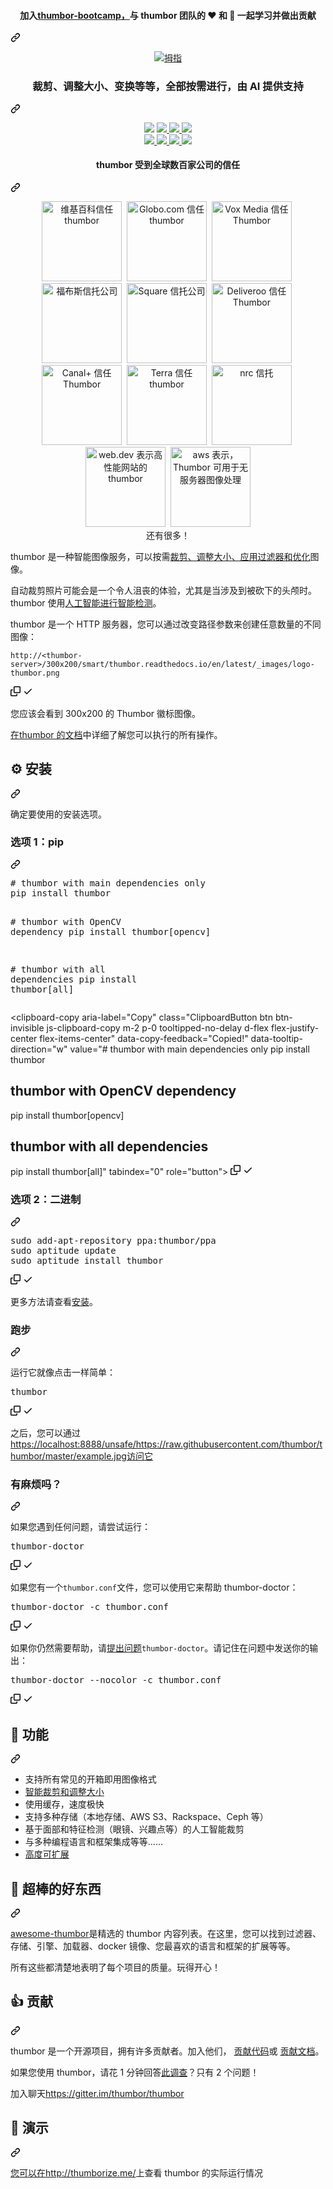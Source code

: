 <div class="Box-sc-g0xbh4-0 bJMeLZ js-snippet-clipboard-copy-unpositioned" data-hpc="true"><article class="markdown-body entry-content container-lg" itemprop="text"><div class="markdown-heading" dir="auto"><h4 align="center" tabindex="-1" class="heading-element" dir="auto"><font style="vertical-align: inherit;"><font style="vertical-align: inherit;">加入</font></font><a href="https://github.com/thumbor/thumbor-bootcamp"><font style="vertical-align: inherit;"><font style="vertical-align: inherit;">thumbor-bootcamp，</font></font></a><font style="vertical-align: inherit;"><font style="vertical-align: inherit;">与 thumbor 团队的 ❤️ 和 🤗 一起学习并做出贡献</font></font></h4><a id="user-content-join-thumbor-bootcamp-for-a-learning-and-contribution-experience-with-️-and--from-the-thumbor-team" class="anchor" aria-label="永久链接：加入 thumbor-bootcamp，与 thumbor 团队一起享受 ❤️ 和 🤗 的学习和贡献体验" href="#join-thumbor-bootcamp-for-a-learning-and-contribution-experience-with-️-and--from-the-thumbor-team"><svg class="octicon octicon-link" viewBox="0 0 16 16" version="1.1" width="16" height="16" aria-hidden="true"><path d="m7.775 3.275 1.25-1.25a3.5 3.5 0 1 1 4.95 4.95l-2.5 2.5a3.5 3.5 0 0 1-4.95 0 .751.751 0 0 1 .018-1.042.751.751 0 0 1 1.042-.018 1.998 1.998 0 0 0 2.83 0l2.5-2.5a2.002 2.002 0 0 0-2.83-2.83l-1.25 1.25a.751.751 0 0 1-1.042-.018.751.751 0 0 1-.018-1.042Zm-4.69 9.64a1.998 1.998 0 0 0 2.83 0l1.25-1.25a.751.751 0 0 1 1.042.018.751.751 0 0 1 .018 1.042l-1.25 1.25a3.5 3.5 0 1 1-4.95-4.95l2.5-2.5a3.5 3.5 0 0 1 4.95 0 .751.751 0 0 1-.018 1.042.751.751 0 0 1-1.042.018 1.998 1.998 0 0 0-2.83 0l-2.5 2.5a1.998 1.998 0 0 0 0 2.83Z"></path></svg></a></div>
<p align="center" dir="auto">
  <a href="http://www.thumbor.org" rel="nofollow">
    <img title="拇指" alt="拇指" src="https://github.com/thumbor/thumbor/raw/readme/docs/thumbor-logo.png?raw=true" style="max-width: 100%;">
  </a>
</p>
<div class="markdown-heading" dir="auto"><h3 align="center" tabindex="-1" class="heading-element" dir="auto"><font style="vertical-align: inherit;"><font style="vertical-align: inherit;">
裁剪、调整大小、变换等等，全部按需进行，由 AI 提供支持
</font></font></h3><a id="user-content-crop-resize-transform-and-much-more-all-on-demand-and-ai-powered" class="anchor" aria-label="永久链接：裁剪、调整大小、变换等等，全部按需进行，由人工智能驱动
" href="#crop-resize-transform-and-much-more-all-on-demand-and-ai-powered"><svg class="octicon octicon-link" viewBox="0 0 16 16" version="1.1" width="16" height="16" aria-hidden="true"><path d="m7.775 3.275 1.25-1.25a3.5 3.5 0 1 1 4.95 4.95l-2.5 2.5a3.5 3.5 0 0 1-4.95 0 .751.751 0 0 1 .018-1.042.751.751 0 0 1 1.042-.018 1.998 1.998 0 0 0 2.83 0l2.5-2.5a2.002 2.002 0 0 0-2.83-2.83l-1.25 1.25a.751.751 0 0 1-1.042-.018.751.751 0 0 1-.018-1.042Zm-4.69 9.64a1.998 1.998 0 0 0 2.83 0l1.25-1.25a.751.751 0 0 1 1.042.018.751.751 0 0 1 .018 1.042l-1.25 1.25a3.5 3.5 0 1 1-4.95-4.95l2.5-2.5a3.5 3.5 0 0 1 4.95 0 .751.751 0 0 1-.018 1.042.751.751 0 0 1-1.042.018 1.998 1.998 0 0 0-2.83 0l-2.5 2.5a1.998 1.998 0 0 0 0 2.83Z"></path></svg></a></div>
<p align="center" dir="auto">
  <a target="_blank" rel="noopener noreferrer" href="https://github.com/thumbor/thumbor/workflows/build/badge.svg"><img src="https://github.com/thumbor/thumbor/workflows/build/badge.svg" style="max-width: 100%;"></a>
  <a href="https://coveralls.io/github/thumbor/thumbor?branch=master" rel="nofollow">
    <img src="https://camo.githubusercontent.com/90c1a10d31f892ca7f5d42791212f5c425711551c25e2b3fdac768100746e2c6/68747470733a2f2f636f766572616c6c732e696f2f7265706f732f7468756d626f722f7468756d626f722f62616467652e7376673f6272616e63683d6d617374657226736572766963653d676974687562" data-canonical-src="https://coveralls.io/repos/thumbor/thumbor/badge.svg?branch=master&amp;service=github" style="max-width: 100%;">
  </a>
  <a href="https://codeclimate.com/github/thumbor/thumbor" rel="nofollow">
    <img src="https://camo.githubusercontent.com/9bb776f47dd7ec22cd45df9a1aa17bd381232019e824b99b15858c5ae03f0f69/68747470733a2f2f636f6465636c696d6174652e636f6d2f6769746875622f7468756d626f722f7468756d626f722f6261646765732f6770612e737667" data-canonical-src="https://codeclimate.com/github/thumbor/thumbor/badges/gpa.svg" style="max-width: 100%;">
  </a>
  <a href="https://pypi.python.org/pypi/thumbor" rel="nofollow">
    <img src="https://camo.githubusercontent.com/dd49350c7c43273182299e30a28a93bee876d24943e8dff172a84e295b07d126/68747470733a2f2f696d672e736869656c64732e696f2f707970692f762f7468756d626f722e737667" data-canonical-src="https://img.shields.io/pypi/v/thumbor.svg" style="max-width: 100%;">
  </a>
  <br>
  <a href="https://github.com/thumbor/thumbor/pulls">
    <img src="https://camo.githubusercontent.com/3611a609418f13561d1141b1f99edce23bf9f0094c2e024cee479b32a44bfdeb/68747470733a2f2f696d672e736869656c64732e696f2f6769746875622f6973737565732d70722d7261772f7468756d626f722f7468756d626f722e737667" data-canonical-src="https://img.shields.io/github/issues-pr-raw/thumbor/thumbor.svg" style="max-width: 100%;">
  </a>
  <a href="https://github.com/thumbor/thumbor/issues">
    <img src="https://camo.githubusercontent.com/5ecaacc05a531d30e71f078dbb67cd31e2096bf36548ce35732298a266f5cc3a/68747470733a2f2f696d672e736869656c64732e696f2f6769746875622f6973737565732d7261772f7468756d626f722f7468756d626f722e737667" data-canonical-src="https://img.shields.io/github/issues-raw/thumbor/thumbor.svg" style="max-width: 100%;">
  </a>
  <a href="https://pypi.python.org/pypi/thumbor" rel="nofollow">
    <img src="https://camo.githubusercontent.com/3841f515fdc1aaf1fb87ca366446c9656cbb8a55b282167feecb2cad9554d10f/68747470733a2f2f696d672e736869656c64732e696f2f707970692f646d2f7468756d626f722e737667" data-canonical-src="https://img.shields.io/pypi/dm/thumbor.svg" style="max-width: 100%;">
  </a>
  <a href="https://www.bountysource.com/trackers/257692-globocom-thumbor?utm_source=257692&amp;utm_medium=shield&amp;utm_campaign=TRACKER_BADGE" rel="nofollow">
    <img src="https://camo.githubusercontent.com/345138d4d8d487e5af4422dc58ea09e330bd8b0d4182e4c76f15859f0c743a32/68747470733a2f2f7777772e626f756e7479736f757263652e636f6d2f62616467652f747261636b65723f747261636b65725f69643d323537363932" data-canonical-src="https://www.bountysource.com/badge/tracker?tracker_id=257692" style="max-width: 100%;">
  </a>
</p>
<div class="markdown-heading" dir="auto"><h4 align="center" tabindex="-1" class="heading-element" dir="auto"><font style="vertical-align: inherit;"><font style="vertical-align: inherit;">thumbor 受到全球数百家公司的信任</font></font></h4><a id="user-content-thumbor-is-trusted-by-hundreds-of-companies-worldwide" class="anchor" aria-label="永久链接：thumbor 受到全球数百家公司的信任" href="#thumbor-is-trusted-by-hundreds-of-companies-worldwide"><svg class="octicon octicon-link" viewBox="0 0 16 16" version="1.1" width="16" height="16" aria-hidden="true"><path d="m7.775 3.275 1.25-1.25a3.5 3.5 0 1 1 4.95 4.95l-2.5 2.5a3.5 3.5 0 0 1-4.95 0 .751.751 0 0 1 .018-1.042.751.751 0 0 1 1.042-.018 1.998 1.998 0 0 0 2.83 0l2.5-2.5a2.002 2.002 0 0 0-2.83-2.83l-1.25 1.25a.751.751 0 0 1-1.042-.018.751.751 0 0 1-.018-1.042Zm-4.69 9.64a1.998 1.998 0 0 0 2.83 0l1.25-1.25a.751.751 0 0 1 1.042.018.751.751 0 0 1 .018 1.042l-1.25 1.25a3.5 3.5 0 1 1-4.95-4.95l2.5-2.5a3.5 3.5 0 0 1 4.95 0 .751.751 0 0 1-.018 1.042.751.751 0 0 1-1.042.018 1.998 1.998 0 0 0-2.83 0l-2.5 2.5a1.998 1.998 0 0 0 0 2.83Z"></path></svg></a></div>
<p align="center" dir="auto">
  <a target="_blank" rel="noopener noreferrer" href="/thumbor/thumbor/blob/master/docs/wikipedia.png"><img src="/thumbor/thumbor/raw/master/docs/wikipedia.png" alt="维基百科信任 thumbor" title="维基百科信任 thumbor" width="128" height="128" style="max-width: 100%;"></a>&nbsp;
  <a target="_blank" rel="noopener noreferrer" href="https://github.com/thumbor/thumbor/blob/readme/docs/globocom.png?raw=true"><img src="https://github.com/thumbor/thumbor/raw/readme/docs/globocom.png?raw=true" alt="Globo.com 信任 thumbor" title="Globo.com 信任 thumbor" width="128" height="128" style="max-width: 100%;"></a>&nbsp;
  <a target="_blank" rel="noopener noreferrer" href="https://github.com/thumbor/thumbor/blob/readme/docs/vox.png?raw=true"><img src="https://github.com/thumbor/thumbor/raw/readme/docs/vox.png?raw=true" alt="Vox Media 信任 Thumbor" title="Vox Media 信任 Thumbor" width="128" height="128" style="max-width: 100%;"></a>&nbsp;
  <a target="_blank" rel="noopener noreferrer" href="https://github.com/thumbor/thumbor/blob/readme/docs/forbes-logo.png?raw=true"><img src="https://github.com/thumbor/thumbor/raw/readme/docs/forbes-logo.png?raw=true" alt="福布斯信托公司" title="福布斯信托公司" width="128" height="128" style="max-width: 100%;"></a>&nbsp;
  <a target="_blank" rel="noopener noreferrer" href="https://github.com/thumbor/thumbor/blob/readme/docs/squareup.png?raw=true"><img src="https://github.com/thumbor/thumbor/raw/readme/docs/squareup.png?raw=true" alt="Square 信托公司" title="Square 信托公司" width="128" height="128" style="max-width: 100%;"></a>&nbsp;
  <a target="_blank" rel="noopener noreferrer" href="https://github.com/thumbor/thumbor/blob/readme/docs/deliveroo.png?raw=true"><img src="https://github.com/thumbor/thumbor/raw/readme/docs/deliveroo.png?raw=true" alt="Deliveroo 信任 Thumbor" title="Deliveroo 信任 Thumbor" width="128" height="128" style="max-width: 100%;"></a>&nbsp;
  <a target="_blank" rel="noopener noreferrer" href="https://github.com/thumbor/thumbor/blob/readme/docs/canalplus.png?raw=true"><img src="https://github.com/thumbor/thumbor/raw/readme/docs/canalplus.png?raw=true" alt="Canal+ 信任 Thumbor" title="Canal+ 信任 Thumbor" width="128" height="128" style="max-width: 100%;"></a>&nbsp;
  <a target="_blank" rel="noopener noreferrer" href="https://github.com/thumbor/thumbor/blob/readme/docs/terra.png?raw=true"><img src="https://github.com/thumbor/thumbor/raw/readme/docs/terra.png?raw=true" alt="Terra 信任 thumbor" title="Terra 信任 thumbor" width="128" height="128" style="max-width: 100%;"></a>&nbsp;
  <a target="_blank" rel="noopener noreferrer" href="https://github.com/thumbor/thumbor/blob/readme/docs/nrc.png?raw=true"><img src="https://github.com/thumbor/thumbor/raw/readme/docs/nrc.png?raw=true" alt="nrc 信托" title="nrc 信托" width="128" height="128" style="max-width: 100%;"></a>&nbsp;
  <a target="_blank" rel="noopener noreferrer" href="https://github.com/thumbor/thumbor/blob/readme/docs/webdev.png?raw=true"><img src="https://github.com/thumbor/thumbor/raw/readme/docs/webdev.png?raw=true" alt="web.dev 表示高性能网站的 thumbor" title="web.dev 表示高性能网站的 thumbor" width="128" height="128" style="max-width: 100%;"></a>&nbsp;
  <a target="_blank" rel="noopener noreferrer" href="https://github.com/thumbor/thumbor/blob/readme/docs/aws.png?raw=true"><img src="https://github.com/thumbor/thumbor/raw/readme/docs/aws.png?raw=true" alt="aws 表示，Thumbor 可用于无服务器图像处理" title="aws 表示，Thumbor 可用于无服务器图像处理" width="128" height="128" style="max-width: 100%;"></a>
  <br><font style="vertical-align: inherit;"><font style="vertical-align: inherit;">
  还有很多！
</font></font></p>
<p dir="auto"><font style="vertical-align: inherit;"><font style="vertical-align: inherit;">thumbor 是一种智能图像服务，可以按需</font></font><a href="http://thumbor.readthedocs.io/en/latest/crop_and_resize_algorithms.html" rel="nofollow"><font style="vertical-align: inherit;"><font style="vertical-align: inherit;">裁剪、调整大小、应用过滤器和优化</font></font></a><font style="vertical-align: inherit;"><font style="vertical-align: inherit;">图像。</font></font></p>
<p dir="auto"><font style="vertical-align: inherit;"><font style="vertical-align: inherit;">自动裁剪照片可能会是一个令人沮丧的体验，尤其是当涉及到被砍下的头颅时。thumbor 使用</font></font><a href="http://thumbor.readthedocs.io/en/latest/detection_algorithms.html" rel="nofollow"><font style="vertical-align: inherit;"><font style="vertical-align: inherit;">人工智能进行智能检测</font></font></a><font style="vertical-align: inherit;"><font style="vertical-align: inherit;">。</font></font></p>
<p dir="auto"><font style="vertical-align: inherit;"><font style="vertical-align: inherit;">thumbor 是一个 HTTP 服务器，您可以通过改变路径参数来创建任意数量的不同图像：</font></font></p>
<div class="snippet-clipboard-content notranslate position-relative overflow-auto"><pre class="notranslate"><code>http://&lt;thumbor-server&gt;/300x200/smart/thumbor.readthedocs.io/en/latest/_images/logo-thumbor.png
</code></pre><div class="zeroclipboard-container">
    <clipboard-copy aria-label="Copy" class="ClipboardButton btn btn-invisible js-clipboard-copy m-2 p-0 tooltipped-no-delay d-flex flex-justify-center flex-items-center" data-copy-feedback="Copied!" data-tooltip-direction="w" value="http://<thumbor-server>/300x200/smart/thumbor.readthedocs.io/en/latest/_images/logo-thumbor.png" tabindex="0" role="button">
      <svg aria-hidden="true" height="16" viewBox="0 0 16 16" version="1.1" width="16" data-view-component="true" class="octicon octicon-copy js-clipboard-copy-icon">
    <path d="M0 6.75C0 5.784.784 5 1.75 5h1.5a.75.75 0 0 1 0 1.5h-1.5a.25.25 0 0 0-.25.25v7.5c0 .138.112.25.25.25h7.5a.25.25 0 0 0 .25-.25v-1.5a.75.75 0 0 1 1.5 0v1.5A1.75 1.75 0 0 1 9.25 16h-7.5A1.75 1.75 0 0 1 0 14.25Z"></path><path d="M5 1.75C5 .784 5.784 0 6.75 0h7.5C15.216 0 16 .784 16 1.75v7.5A1.75 1.75 0 0 1 14.25 11h-7.5A1.75 1.75 0 0 1 5 9.25Zm1.75-.25a.25.25 0 0 0-.25.25v7.5c0 .138.112.25.25.25h7.5a.25.25 0 0 0 .25-.25v-7.5a.25.25 0 0 0-.25-.25Z"></path>
</svg>
      <svg aria-hidden="true" height="16" viewBox="0 0 16 16" version="1.1" width="16" data-view-component="true" class="octicon octicon-check js-clipboard-check-icon color-fg-success d-none">
    <path d="M13.78 4.22a.75.75 0 0 1 0 1.06l-7.25 7.25a.75.75 0 0 1-1.06 0L2.22 9.28a.751.751 0 0 1 .018-1.042.751.751 0 0 1 1.042-.018L6 10.94l6.72-6.72a.75.75 0 0 1 1.06 0Z"></path>
</svg>
    </clipboard-copy>
  </div></div>
<p dir="auto"><font style="vertical-align: inherit;"><font style="vertical-align: inherit;">您应该会看到 300x200 的 Thumbor 徽标图像。</font></font></p>
<p dir="auto"><font style="vertical-align: inherit;"></font><a href="http://thumbor.readthedocs.io/en/latest/index.html" title="thumbor 文档" rel="nofollow"><font style="vertical-align: inherit;"><font style="vertical-align: inherit;">在thumbor 的文档</font></font></a><font style="vertical-align: inherit;"><font style="vertical-align: inherit;">中详细了解您可以执行的所有操作</font><font style="vertical-align: inherit;">。</font></font></p>
<div class="markdown-heading" dir="auto"><h2 tabindex="-1" class="heading-element" dir="auto"><font style="vertical-align: inherit;"><font style="vertical-align: inherit;">⚙️ 安装</font></font></h2><a id="user-content-️-installation" class="anchor" aria-label="固定链接：⚙️ 安装" href="#️-installation"><svg class="octicon octicon-link" viewBox="0 0 16 16" version="1.1" width="16" height="16" aria-hidden="true"><path d="m7.775 3.275 1.25-1.25a3.5 3.5 0 1 1 4.95 4.95l-2.5 2.5a3.5 3.5 0 0 1-4.95 0 .751.751 0 0 1 .018-1.042.751.751 0 0 1 1.042-.018 1.998 1.998 0 0 0 2.83 0l2.5-2.5a2.002 2.002 0 0 0-2.83-2.83l-1.25 1.25a.751.751 0 0 1-1.042-.018.751.751 0 0 1-.018-1.042Zm-4.69 9.64a1.998 1.998 0 0 0 2.83 0l1.25-1.25a.751.751 0 0 1 1.042.018.751.751 0 0 1 .018 1.042l-1.25 1.25a3.5 3.5 0 1 1-4.95-4.95l2.5-2.5a3.5 3.5 0 0 1 4.95 0 .751.751 0 0 1-.018 1.042.751.751 0 0 1-1.042.018 1.998 1.998 0 0 0-2.83 0l-2.5 2.5a1.998 1.998 0 0 0 0 2.83Z"></path></svg></a></div>
<p dir="auto"><font style="vertical-align: inherit;"><font style="vertical-align: inherit;">确定要使用的安装选项。</font></font></p>
<div class="markdown-heading" dir="auto"><h3 tabindex="-1" class="heading-element" dir="auto"><font style="vertical-align: inherit;"><font style="vertical-align: inherit;">选项 1：pip</font></font></h3><a id="user-content-option-1-pip" class="anchor" aria-label="永久链接：选项 1：pip" href="#option-1-pip"><svg class="octicon octicon-link" viewBox="0 0 16 16" version="1.1" width="16" height="16" aria-hidden="true"><path d="m7.775 3.275 1.25-1.25a3.5 3.5 0 1 1 4.95 4.95l-2.5 2.5a3.5 3.5 0 0 1-4.95 0 .751.751 0 0 1 .018-1.042.751.751 0 0 1 1.042-.018 1.998 1.998 0 0 0 2.83 0l2.5-2.5a2.002 2.002 0 0 0-2.83-2.83l-1.25 1.25a.751.751 0 0 1-1.042-.018.751.751 0 0 1-.018-1.042Zm-4.69 9.64a1.998 1.998 0 0 0 2.83 0l1.25-1.25a.751.751 0 0 1 1.042.018.751.751 0 0 1 .018 1.042l-1.25 1.25a3.5 3.5 0 1 1-4.95-4.95l2.5-2.5a3.5 3.5 0 0 1 4.95 0 .751.751 0 0 1-.018 1.042.751.751 0 0 1-1.042.018 1.998 1.998 0 0 0-2.83 0l-2.5 2.5a1.998 1.998 0 0 0 0 2.83Z"></path></svg></a></div>
<div class="highlight highlight-source-shell notranslate position-relative overflow-auto" dir="auto"><pre><span class="pl-c"><span class="pl-c">#</span> thumbor with main dependencies only</span>
pip install thumbor

<span class="pl-c"><span class="pl-c">#</span> thumbor with OpenCV dependency</span>
pip install thumbor[opencv]

<span class="pl-c"><span class="pl-c">#</span> thumbor with all dependencies</span>
pip install thumbor[all]</pre><div class="zeroclipboard-container">
    <clipboard-copy aria-label="Copy" class="ClipboardButton btn btn-invisible js-clipboard-copy m-2 p-0 tooltipped-no-delay d-flex flex-justify-center flex-items-center" data-copy-feedback="Copied!" data-tooltip-direction="w" value="# thumbor with main dependencies only
pip install thumbor

# thumbor with OpenCV dependency
pip install thumbor[opencv]

# thumbor with all dependencies
pip install thumbor[all]" tabindex="0" role="button">
      <svg aria-hidden="true" height="16" viewBox="0 0 16 16" version="1.1" width="16" data-view-component="true" class="octicon octicon-copy js-clipboard-copy-icon">
    <path d="M0 6.75C0 5.784.784 5 1.75 5h1.5a.75.75 0 0 1 0 1.5h-1.5a.25.25 0 0 0-.25.25v7.5c0 .138.112.25.25.25h7.5a.25.25 0 0 0 .25-.25v-1.5a.75.75 0 0 1 1.5 0v1.5A1.75 1.75 0 0 1 9.25 16h-7.5A1.75 1.75 0 0 1 0 14.25Z"></path><path d="M5 1.75C5 .784 5.784 0 6.75 0h7.5C15.216 0 16 .784 16 1.75v7.5A1.75 1.75 0 0 1 14.25 11h-7.5A1.75 1.75 0 0 1 5 9.25Zm1.75-.25a.25.25 0 0 0-.25.25v7.5c0 .138.112.25.25.25h7.5a.25.25 0 0 0 .25-.25v-7.5a.25.25 0 0 0-.25-.25Z"></path>
</svg>
      <svg aria-hidden="true" height="16" viewBox="0 0 16 16" version="1.1" width="16" data-view-component="true" class="octicon octicon-check js-clipboard-check-icon color-fg-success d-none">
    <path d="M13.78 4.22a.75.75 0 0 1 0 1.06l-7.25 7.25a.75.75 0 0 1-1.06 0L2.22 9.28a.751.751 0 0 1 .018-1.042.751.751 0 0 1 1.042-.018L6 10.94l6.72-6.72a.75.75 0 0 1 1.06 0Z"></path>
</svg>
    </clipboard-copy>
  </div></div>
<div class="markdown-heading" dir="auto"><h3 tabindex="-1" class="heading-element" dir="auto"><font style="vertical-align: inherit;"><font style="vertical-align: inherit;">选项 2：二进制</font></font></h3><a id="user-content-option-2-binary" class="anchor" aria-label="永久链接：选项 2：二进制" href="#option-2-binary"><svg class="octicon octicon-link" viewBox="0 0 16 16" version="1.1" width="16" height="16" aria-hidden="true"><path d="m7.775 3.275 1.25-1.25a3.5 3.5 0 1 1 4.95 4.95l-2.5 2.5a3.5 3.5 0 0 1-4.95 0 .751.751 0 0 1 .018-1.042.751.751 0 0 1 1.042-.018 1.998 1.998 0 0 0 2.83 0l2.5-2.5a2.002 2.002 0 0 0-2.83-2.83l-1.25 1.25a.751.751 0 0 1-1.042-.018.751.751 0 0 1-.018-1.042Zm-4.69 9.64a1.998 1.998 0 0 0 2.83 0l1.25-1.25a.751.751 0 0 1 1.042.018.751.751 0 0 1 .018 1.042l-1.25 1.25a3.5 3.5 0 1 1-4.95-4.95l2.5-2.5a3.5 3.5 0 0 1 4.95 0 .751.751 0 0 1-.018 1.042.751.751 0 0 1-1.042.018 1.998 1.998 0 0 0-2.83 0l-2.5 2.5a1.998 1.998 0 0 0 0 2.83Z"></path></svg></a></div>
<div class="highlight highlight-source-shell notranslate position-relative overflow-auto" dir="auto"><pre>sudo add-apt-repository ppa:thumbor/ppa
sudo aptitude update
sudo aptitude install thumbor</pre><div class="zeroclipboard-container">
    <clipboard-copy aria-label="Copy" class="ClipboardButton btn btn-invisible js-clipboard-copy m-2 p-0 tooltipped-no-delay d-flex flex-justify-center flex-items-center" data-copy-feedback="Copied!" data-tooltip-direction="w" value="sudo add-apt-repository ppa:thumbor/ppa
sudo aptitude update
sudo aptitude install thumbor" tabindex="0" role="button">
      <svg aria-hidden="true" height="16" viewBox="0 0 16 16" version="1.1" width="16" data-view-component="true" class="octicon octicon-copy js-clipboard-copy-icon">
    <path d="M0 6.75C0 5.784.784 5 1.75 5h1.5a.75.75 0 0 1 0 1.5h-1.5a.25.25 0 0 0-.25.25v7.5c0 .138.112.25.25.25h7.5a.25.25 0 0 0 .25-.25v-1.5a.75.75 0 0 1 1.5 0v1.5A1.75 1.75 0 0 1 9.25 16h-7.5A1.75 1.75 0 0 1 0 14.25Z"></path><path d="M5 1.75C5 .784 5.784 0 6.75 0h7.5C15.216 0 16 .784 16 1.75v7.5A1.75 1.75 0 0 1 14.25 11h-7.5A1.75 1.75 0 0 1 5 9.25Zm1.75-.25a.25.25 0 0 0-.25.25v7.5c0 .138.112.25.25.25h7.5a.25.25 0 0 0 .25-.25v-7.5a.25.25 0 0 0-.25-.25Z"></path>
</svg>
      <svg aria-hidden="true" height="16" viewBox="0 0 16 16" version="1.1" width="16" data-view-component="true" class="octicon octicon-check js-clipboard-check-icon color-fg-success d-none">
    <path d="M13.78 4.22a.75.75 0 0 1 0 1.06l-7.25 7.25a.75.75 0 0 1-1.06 0L2.22 9.28a.751.751 0 0 1 .018-1.042.751.751 0 0 1 1.042-.018L6 10.94l6.72-6.72a.75.75 0 0 1 1.06 0Z"></path>
</svg>
    </clipboard-copy>
  </div></div>
<p dir="auto"><font style="vertical-align: inherit;"><font style="vertical-align: inherit;">更多方法请查看</font></font><a href="https://thumbor.readthedocs.io/en/latest/installing.html" rel="nofollow"><font style="vertical-align: inherit;"><font style="vertical-align: inherit;">安装</font></font></a><font style="vertical-align: inherit;"><font style="vertical-align: inherit;">。</font></font></p>
<div class="markdown-heading" dir="auto"><h3 tabindex="-1" class="heading-element" dir="auto"><font style="vertical-align: inherit;"><font style="vertical-align: inherit;">跑步</font></font></h3><a id="user-content-run" class="anchor" aria-label="永久链接：运行" href="#run"><svg class="octicon octicon-link" viewBox="0 0 16 16" version="1.1" width="16" height="16" aria-hidden="true"><path d="m7.775 3.275 1.25-1.25a3.5 3.5 0 1 1 4.95 4.95l-2.5 2.5a3.5 3.5 0 0 1-4.95 0 .751.751 0 0 1 .018-1.042.751.751 0 0 1 1.042-.018 1.998 1.998 0 0 0 2.83 0l2.5-2.5a2.002 2.002 0 0 0-2.83-2.83l-1.25 1.25a.751.751 0 0 1-1.042-.018.751.751 0 0 1-.018-1.042Zm-4.69 9.64a1.998 1.998 0 0 0 2.83 0l1.25-1.25a.751.751 0 0 1 1.042.018.751.751 0 0 1 .018 1.042l-1.25 1.25a3.5 3.5 0 1 1-4.95-4.95l2.5-2.5a3.5 3.5 0 0 1 4.95 0 .751.751 0 0 1-.018 1.042.751.751 0 0 1-1.042.018 1.998 1.998 0 0 0-2.83 0l-2.5 2.5a1.998 1.998 0 0 0 0 2.83Z"></path></svg></a></div>
<p dir="auto"><font style="vertical-align: inherit;"><font style="vertical-align: inherit;">运行它就像点击一样简单：</font></font></p>
<div class="highlight highlight-source-shell notranslate position-relative overflow-auto" dir="auto"><pre>thumbor</pre><div class="zeroclipboard-container">
    <clipboard-copy aria-label="Copy" class="ClipboardButton btn btn-invisible js-clipboard-copy m-2 p-0 tooltipped-no-delay d-flex flex-justify-center flex-items-center" data-copy-feedback="Copied!" data-tooltip-direction="w" value="thumbor" tabindex="0" role="button">
      <svg aria-hidden="true" height="16" viewBox="0 0 16 16" version="1.1" width="16" data-view-component="true" class="octicon octicon-copy js-clipboard-copy-icon">
    <path d="M0 6.75C0 5.784.784 5 1.75 5h1.5a.75.75 0 0 1 0 1.5h-1.5a.25.25 0 0 0-.25.25v7.5c0 .138.112.25.25.25h7.5a.25.25 0 0 0 .25-.25v-1.5a.75.75 0 0 1 1.5 0v1.5A1.75 1.75 0 0 1 9.25 16h-7.5A1.75 1.75 0 0 1 0 14.25Z"></path><path d="M5 1.75C5 .784 5.784 0 6.75 0h7.5C15.216 0 16 .784 16 1.75v7.5A1.75 1.75 0 0 1 14.25 11h-7.5A1.75 1.75 0 0 1 5 9.25Zm1.75-.25a.25.25 0 0 0-.25.25v7.5c0 .138.112.25.25.25h7.5a.25.25 0 0 0 .25-.25v-7.5a.25.25 0 0 0-.25-.25Z"></path>
</svg>
      <svg aria-hidden="true" height="16" viewBox="0 0 16 16" version="1.1" width="16" data-view-component="true" class="octicon octicon-check js-clipboard-check-icon color-fg-success d-none">
    <path d="M13.78 4.22a.75.75 0 0 1 0 1.06l-7.25 7.25a.75.75 0 0 1-1.06 0L2.22 9.28a.751.751 0 0 1 .018-1.042.751.751 0 0 1 1.042-.018L6 10.94l6.72-6.72a.75.75 0 0 1 1.06 0Z"></path>
</svg>
    </clipboard-copy>
  </div></div>
<p dir="auto"><font style="vertical-align: inherit;"><font style="vertical-align: inherit;">之后，您可以通过</font></font><a href="https://localhost:8888/unsafe/https://raw.githubusercontent.com/thumbor/thumbor/master/example.jpg" rel="nofollow"><font style="vertical-align: inherit;"><font style="vertical-align: inherit;">https://localhost:8888/unsafe/https://raw.githubusercontent.com/thumbor/thumbor/master/example.jpg访问它</font></font></a></p>
<div class="markdown-heading" dir="auto"><h3 tabindex="-1" class="heading-element" dir="auto"><font style="vertical-align: inherit;"><font style="vertical-align: inherit;">有麻烦吗？</font></font></h3><a id="user-content-troubles" class="anchor" aria-label="永久链接： 有麻烦吗？" href="#troubles"><svg class="octicon octicon-link" viewBox="0 0 16 16" version="1.1" width="16" height="16" aria-hidden="true"><path d="m7.775 3.275 1.25-1.25a3.5 3.5 0 1 1 4.95 4.95l-2.5 2.5a3.5 3.5 0 0 1-4.95 0 .751.751 0 0 1 .018-1.042.751.751 0 0 1 1.042-.018 1.998 1.998 0 0 0 2.83 0l2.5-2.5a2.002 2.002 0 0 0-2.83-2.83l-1.25 1.25a.751.751 0 0 1-1.042-.018.751.751 0 0 1-.018-1.042Zm-4.69 9.64a1.998 1.998 0 0 0 2.83 0l1.25-1.25a.751.751 0 0 1 1.042.018.751.751 0 0 1 .018 1.042l-1.25 1.25a3.5 3.5 0 1 1-4.95-4.95l2.5-2.5a3.5 3.5 0 0 1 4.95 0 .751.751 0 0 1-.018 1.042.751.751 0 0 1-1.042.018 1.998 1.998 0 0 0-2.83 0l-2.5 2.5a1.998 1.998 0 0 0 0 2.83Z"></path></svg></a></div>
<p dir="auto"><font style="vertical-align: inherit;"><font style="vertical-align: inherit;">如果您遇到任何问题，请尝试运行：</font></font></p>
<div class="highlight highlight-source-shell notranslate position-relative overflow-auto" dir="auto"><pre>thumbor-doctor</pre><div class="zeroclipboard-container">
    <clipboard-copy aria-label="Copy" class="ClipboardButton btn btn-invisible js-clipboard-copy m-2 p-0 tooltipped-no-delay d-flex flex-justify-center flex-items-center" data-copy-feedback="Copied!" data-tooltip-direction="w" value="thumbor-doctor" tabindex="0" role="button">
      <svg aria-hidden="true" height="16" viewBox="0 0 16 16" version="1.1" width="16" data-view-component="true" class="octicon octicon-copy js-clipboard-copy-icon">
    <path d="M0 6.75C0 5.784.784 5 1.75 5h1.5a.75.75 0 0 1 0 1.5h-1.5a.25.25 0 0 0-.25.25v7.5c0 .138.112.25.25.25h7.5a.25.25 0 0 0 .25-.25v-1.5a.75.75 0 0 1 1.5 0v1.5A1.75 1.75 0 0 1 9.25 16h-7.5A1.75 1.75 0 0 1 0 14.25Z"></path><path d="M5 1.75C5 .784 5.784 0 6.75 0h7.5C15.216 0 16 .784 16 1.75v7.5A1.75 1.75 0 0 1 14.25 11h-7.5A1.75 1.75 0 0 1 5 9.25Zm1.75-.25a.25.25 0 0 0-.25.25v7.5c0 .138.112.25.25.25h7.5a.25.25 0 0 0 .25-.25v-7.5a.25.25 0 0 0-.25-.25Z"></path>
</svg>
      <svg aria-hidden="true" height="16" viewBox="0 0 16 16" version="1.1" width="16" data-view-component="true" class="octicon octicon-check js-clipboard-check-icon color-fg-success d-none">
    <path d="M13.78 4.22a.75.75 0 0 1 0 1.06l-7.25 7.25a.75.75 0 0 1-1.06 0L2.22 9.28a.751.751 0 0 1 .018-1.042.751.751 0 0 1 1.042-.018L6 10.94l6.72-6.72a.75.75 0 0 1 1.06 0Z"></path>
</svg>
    </clipboard-copy>
  </div></div>
<p dir="auto"><font style="vertical-align: inherit;"><font style="vertical-align: inherit;">如果您有一个</font></font><code>thumbor.conf</code><font style="vertical-align: inherit;"><font style="vertical-align: inherit;">文件，您可以使用它来帮助 thumbor-doctor：</font></font></p>
<div class="highlight highlight-source-shell notranslate position-relative overflow-auto" dir="auto"><pre>thumbor-doctor -c thumbor.conf</pre><div class="zeroclipboard-container">
    <clipboard-copy aria-label="Copy" class="ClipboardButton btn btn-invisible js-clipboard-copy m-2 p-0 tooltipped-no-delay d-flex flex-justify-center flex-items-center" data-copy-feedback="Copied!" data-tooltip-direction="w" value="thumbor-doctor -c thumbor.conf" tabindex="0" role="button">
      <svg aria-hidden="true" height="16" viewBox="0 0 16 16" version="1.1" width="16" data-view-component="true" class="octicon octicon-copy js-clipboard-copy-icon">
    <path d="M0 6.75C0 5.784.784 5 1.75 5h1.5a.75.75 0 0 1 0 1.5h-1.5a.25.25 0 0 0-.25.25v7.5c0 .138.112.25.25.25h7.5a.25.25 0 0 0 .25-.25v-1.5a.75.75 0 0 1 1.5 0v1.5A1.75 1.75 0 0 1 9.25 16h-7.5A1.75 1.75 0 0 1 0 14.25Z"></path><path d="M5 1.75C5 .784 5.784 0 6.75 0h7.5C15.216 0 16 .784 16 1.75v7.5A1.75 1.75 0 0 1 14.25 11h-7.5A1.75 1.75 0 0 1 5 9.25Zm1.75-.25a.25.25 0 0 0-.25.25v7.5c0 .138.112.25.25.25h7.5a.25.25 0 0 0 .25-.25v-7.5a.25.25 0 0 0-.25-.25Z"></path>
</svg>
      <svg aria-hidden="true" height="16" viewBox="0 0 16 16" version="1.1" width="16" data-view-component="true" class="octicon octicon-check js-clipboard-check-icon color-fg-success d-none">
    <path d="M13.78 4.22a.75.75 0 0 1 0 1.06l-7.25 7.25a.75.75 0 0 1-1.06 0L2.22 9.28a.751.751 0 0 1 .018-1.042.751.751 0 0 1 1.042-.018L6 10.94l6.72-6.72a.75.75 0 0 1 1.06 0Z"></path>
</svg>
    </clipboard-copy>
  </div></div>
<p dir="auto"><font style="vertical-align: inherit;"><font style="vertical-align: inherit;">如果你仍然需要帮助，请</font></font><a href="https://github.com/thumbor/thumbor/issues"><font style="vertical-align: inherit;"><font style="vertical-align: inherit;">提出问题</font></font></a><font style="vertical-align: inherit;"></font><code>thumbor-doctor</code><font style="vertical-align: inherit;"><font style="vertical-align: inherit;">。请记住在问题中</font><font style="vertical-align: inherit;">发送你的输出：</font></font></p>
<div class="highlight highlight-source-shell notranslate position-relative overflow-auto" dir="auto"><pre>thumbor-doctor --nocolor -c thumbor.conf</pre><div class="zeroclipboard-container">
    <clipboard-copy aria-label="Copy" class="ClipboardButton btn btn-invisible js-clipboard-copy m-2 p-0 tooltipped-no-delay d-flex flex-justify-center flex-items-center" data-copy-feedback="Copied!" data-tooltip-direction="w" value="thumbor-doctor --nocolor -c thumbor.conf" tabindex="0" role="button">
      <svg aria-hidden="true" height="16" viewBox="0 0 16 16" version="1.1" width="16" data-view-component="true" class="octicon octicon-copy js-clipboard-copy-icon">
    <path d="M0 6.75C0 5.784.784 5 1.75 5h1.5a.75.75 0 0 1 0 1.5h-1.5a.25.25 0 0 0-.25.25v7.5c0 .138.112.25.25.25h7.5a.25.25 0 0 0 .25-.25v-1.5a.75.75 0 0 1 1.5 0v1.5A1.75 1.75 0 0 1 9.25 16h-7.5A1.75 1.75 0 0 1 0 14.25Z"></path><path d="M5 1.75C5 .784 5.784 0 6.75 0h7.5C15.216 0 16 .784 16 1.75v7.5A1.75 1.75 0 0 1 14.25 11h-7.5A1.75 1.75 0 0 1 5 9.25Zm1.75-.25a.25.25 0 0 0-.25.25v7.5c0 .138.112.25.25.25h7.5a.25.25 0 0 0 .25-.25v-7.5a.25.25 0 0 0-.25-.25Z"></path>
</svg>
      <svg aria-hidden="true" height="16" viewBox="0 0 16 16" version="1.1" width="16" data-view-component="true" class="octicon octicon-check js-clipboard-check-icon color-fg-success d-none">
    <path d="M13.78 4.22a.75.75 0 0 1 0 1.06l-7.25 7.25a.75.75 0 0 1-1.06 0L2.22 9.28a.751.751 0 0 1 .018-1.042.751.751 0 0 1 1.042-.018L6 10.94l6.72-6.72a.75.75 0 0 1 1.06 0Z"></path>
</svg>
    </clipboard-copy>
  </div></div>
<div class="markdown-heading" dir="auto"><h2 tabindex="-1" class="heading-element" dir="auto"><font style="vertical-align: inherit;"><font style="vertical-align: inherit;">🎯 功能</font></font></h2><a id="user-content--features" class="anchor" aria-label="固定链接：🎯 功能" href="#-features"><svg class="octicon octicon-link" viewBox="0 0 16 16" version="1.1" width="16" height="16" aria-hidden="true"><path d="m7.775 3.275 1.25-1.25a3.5 3.5 0 1 1 4.95 4.95l-2.5 2.5a3.5 3.5 0 0 1-4.95 0 .751.751 0 0 1 .018-1.042.751.751 0 0 1 1.042-.018 1.998 1.998 0 0 0 2.83 0l2.5-2.5a2.002 2.002 0 0 0-2.83-2.83l-1.25 1.25a.751.751 0 0 1-1.042-.018.751.751 0 0 1-.018-1.042Zm-4.69 9.64a1.998 1.998 0 0 0 2.83 0l1.25-1.25a.751.751 0 0 1 1.042.018.751.751 0 0 1 .018 1.042l-1.25 1.25a3.5 3.5 0 1 1-4.95-4.95l2.5-2.5a3.5 3.5 0 0 1 4.95 0 .751.751 0 0 1-.018 1.042.751.751 0 0 1-1.042.018 1.998 1.998 0 0 0-2.83 0l-2.5 2.5a1.998 1.998 0 0 0 0 2.83Z"></path></svg></a></div>
<ul dir="auto">
<li><font style="vertical-align: inherit;"><font style="vertical-align: inherit;">支持所有常见的开箱即用图像格式</font></font></li>
<li><a href="http://thumbor.readthedocs.io/en/latest/detection_algorithms.html" rel="nofollow"><font style="vertical-align: inherit;"><font style="vertical-align: inherit;">智能裁剪和调整大小</font></font></a></li>
<li><font style="vertical-align: inherit;"><font style="vertical-align: inherit;">使用缓存，速度极快</font></font></li>
<li><font style="vertical-align: inherit;"><font style="vertical-align: inherit;">支持多种存储（本地存储、AWS S3、Rackspace、Ceph 等）</font></font></li>
<li><font style="vertical-align: inherit;"><font style="vertical-align: inherit;">基于面部和特征检测（眼镜、兴趣点等）的人工智能裁剪</font></font></li>
<li><font style="vertical-align: inherit;"><font style="vertical-align: inherit;">与多种编程语言和框架集成</font><font style="vertical-align: inherit;">等等......</font></font><a target="_blank" rel="noopener noreferrer nofollow" href="https://camo.githubusercontent.com/70b5209bfc37565a5ceebfda59e21b8477ebc3f655480d1b535a8b248728eb1b/68747470733a2f2f7777772e707974686f6e2e6f72672f66617669636f6e2e69636f"><img src="https://camo.githubusercontent.com/70b5209bfc37565a5ceebfda59e21b8477ebc3f655480d1b535a8b248728eb1b/68747470733a2f2f7777772e707974686f6e2e6f72672f66617669636f6e2e69636f" width="16" height="16" data-canonical-src="https://www.python.org/favicon.ico" style="max-width: 100%;"></a><a target="_blank" rel="noopener noreferrer nofollow" href="https://camo.githubusercontent.com/b6d6040d822735ccc498e340ed27a02c59f2e6e83e388fbf037e29794853b085/68747470733a2f2f6e6f64656a732e6f72672f7374617469632f696d616765732f66617669636f6e732f66617669636f6e2e706e67"><img src="https://camo.githubusercontent.com/b6d6040d822735ccc498e340ed27a02c59f2e6e83e388fbf037e29794853b085/68747470733a2f2f6e6f64656a732e6f72672f7374617469632f696d616765732f66617669636f6e732f66617669636f6e2e706e67" width="16" height="16" data-canonical-src="https://nodejs.org/static/images/favicons/favicon.png" style="max-width: 100%;"></a><a target="_blank" rel="noopener noreferrer nofollow" href="https://camo.githubusercontent.com/24b2e8738ada87f025ef1d9123fe90d173071b7eb9d41242fbc4278e2b2315e0/68747470733a2f2f7275627967656d732e6f72672f66617669636f6e2e69636f"><img src="https://camo.githubusercontent.com/24b2e8738ada87f025ef1d9123fe90d173071b7eb9d41242fbc4278e2b2315e0/68747470733a2f2f7275627967656d732e6f72672f66617669636f6e2e69636f" width="16" height="16" data-canonical-src="https://rubygems.org/favicon.ico" style="max-width: 100%;"></a><font style="vertical-align: inherit;"></font></li>
<li><a href="https://thumbor.readthedocs.io/en/latest/customizing.html" rel="nofollow"><font style="vertical-align: inherit;"><font style="vertical-align: inherit;">高度可扩展</font></font></a></li>
</ul>
<div class="markdown-heading" dir="auto"><h2 tabindex="-1" class="heading-element" dir="auto"><font style="vertical-align: inherit;"><font style="vertical-align: inherit;">🌟 超棒的好东西</font></font></h2><a id="user-content--awesome-goodies" class="anchor" aria-label="永久链接：🌟 超棒的好东西" href="#-awesome-goodies"><svg class="octicon octicon-link" viewBox="0 0 16 16" version="1.1" width="16" height="16" aria-hidden="true"><path d="m7.775 3.275 1.25-1.25a3.5 3.5 0 1 1 4.95 4.95l-2.5 2.5a3.5 3.5 0 0 1-4.95 0 .751.751 0 0 1 .018-1.042.751.751 0 0 1 1.042-.018 1.998 1.998 0 0 0 2.83 0l2.5-2.5a2.002 2.002 0 0 0-2.83-2.83l-1.25 1.25a.751.751 0 0 1-1.042-.018.751.751 0 0 1-.018-1.042Zm-4.69 9.64a1.998 1.998 0 0 0 2.83 0l1.25-1.25a.751.751 0 0 1 1.042.018.751.751 0 0 1 .018 1.042l-1.25 1.25a3.5 3.5 0 1 1-4.95-4.95l2.5-2.5a3.5 3.5 0 0 1 4.95 0 .751.751 0 0 1-.018 1.042.751.751 0 0 1-1.042.018 1.998 1.998 0 0 0-2.83 0l-2.5 2.5a1.998 1.998 0 0 0 0 2.83Z"></path></svg></a></div>
<p dir="auto"><a href="https://github.com/thumbor/awesome-thumbor"><font style="vertical-align: inherit;"><font style="vertical-align: inherit;">awesome-thumbor</font></font></a><font style="vertical-align: inherit;"><font style="vertical-align: inherit;">是精选的 thumbor 内容列表。在这里，您可以找到过滤器、存储、引擎、加载器、docker 镜像、您最喜欢的语言和框架的扩展等等。</font></font></p>
<p dir="auto"><font style="vertical-align: inherit;"><font style="vertical-align: inherit;">所有这些都清楚地表明了每个项目的质量。玩得开心！</font></font></p>
<div class="markdown-heading" dir="auto"><h2 tabindex="-1" class="heading-element" dir="auto"><font style="vertical-align: inherit;"><font style="vertical-align: inherit;">👍 贡献</font></font></h2><a id="user-content--contribute" class="anchor" aria-label="永久链接：👍 贡献" href="#-contribute"><svg class="octicon octicon-link" viewBox="0 0 16 16" version="1.1" width="16" height="16" aria-hidden="true"><path d="m7.775 3.275 1.25-1.25a3.5 3.5 0 1 1 4.95 4.95l-2.5 2.5a3.5 3.5 0 0 1-4.95 0 .751.751 0 0 1 .018-1.042.751.751 0 0 1 1.042-.018 1.998 1.998 0 0 0 2.83 0l2.5-2.5a2.002 2.002 0 0 0-2.83-2.83l-1.25 1.25a.751.751 0 0 1-1.042-.018.751.751 0 0 1-.018-1.042Zm-4.69 9.64a1.998 1.998 0 0 0 2.83 0l1.25-1.25a.751.751 0 0 1 1.042.018.751.751 0 0 1 .018 1.042l-1.25 1.25a3.5 3.5 0 1 1-4.95-4.95l2.5-2.5a3.5 3.5 0 0 1 4.95 0 .751.751 0 0 1-.018 1.042.751.751 0 0 1-1.042.018 1.998 1.998 0 0 0-2.83 0l-2.5 2.5a1.998 1.998 0 0 0 0 2.83Z"></path></svg></a></div>
<p dir="auto"><font style="vertical-align: inherit;"><font style="vertical-align: inherit;">thumbor 是一个开源项目，拥有许多贡献者。加入他们，
</font></font><a href="https://github.com/thumbor/thumbor/blob/master/CONTRIBUTING.md"><font style="vertical-align: inherit;"><font style="vertical-align: inherit;">贡献代码</font></font></a><font style="vertical-align: inherit;"><font style="vertical-align: inherit;">或
</font></font><a href="https://github.com/thumbor/thumbor/blob/master/CONTRIBUTING.md"><font style="vertical-align: inherit;"><font style="vertical-align: inherit;">贡献文档</font></font></a><font style="vertical-align: inherit;"><font style="vertical-align: inherit;">。</font></font></p>
<p dir="auto"><font style="vertical-align: inherit;"><font style="vertical-align: inherit;">如果您使用 thumbor，请花 1 分钟回答</font></font><a href="http://t.co/qPBLXJX0mi" rel="nofollow"><font style="vertical-align: inherit;"><font style="vertical-align: inherit;">此调查</font></font></a><font style="vertical-align: inherit;"><font style="vertical-align: inherit;">？只有 2 个问题！</font></font></p>
<p dir="auto"><font style="vertical-align: inherit;"><font style="vertical-align: inherit;">加入聊天</font></font><a href="https://gitter.im/thumbor/thumbor" rel="nofollow"><font style="vertical-align: inherit;"><font style="vertical-align: inherit;">https://gitter.im/thumbor/thumbor</font></font></a></p>
<div class="markdown-heading" dir="auto"><h2 tabindex="-1" class="heading-element" dir="auto"><font style="vertical-align: inherit;"><font style="vertical-align: inherit;">👀 演示</font></font></h2><a id="user-content--demo" class="anchor" aria-label="永久链接：👀 演示" href="#-demo"><svg class="octicon octicon-link" viewBox="0 0 16 16" version="1.1" width="16" height="16" aria-hidden="true"><path d="m7.775 3.275 1.25-1.25a3.5 3.5 0 1 1 4.95 4.95l-2.5 2.5a3.5 3.5 0 0 1-4.95 0 .751.751 0 0 1 .018-1.042.751.751 0 0 1 1.042-.018 1.998 1.998 0 0 0 2.83 0l2.5-2.5a2.002 2.002 0 0 0-2.83-2.83l-1.25 1.25a.751.751 0 0 1-1.042-.018.751.751 0 0 1-.018-1.042Zm-4.69 9.64a1.998 1.998 0 0 0 2.83 0l1.25-1.25a.751.751 0 0 1 1.042.018.751.751 0 0 1 .018 1.042l-1.25 1.25a3.5 3.5 0 1 1-4.95-4.95l2.5-2.5a3.5 3.5 0 0 1 4.95 0 .751.751 0 0 1-.018 1.042.751.751 0 0 1-1.042.018 1.998 1.998 0 0 0-2.83 0l-2.5 2.5a1.998 1.998 0 0 0 0 2.83Z"></path></svg></a></div>
<p dir="auto"><font style="vertical-align: inherit;"><a href="http://thumborize.me/" rel="nofollow"><font style="vertical-align: inherit;">您可以在http://thumborize.me/</font></a><font style="vertical-align: inherit;">上查看 thumbor 的实际运行情况</font></font><a href="http://thumborize.me/" rel="nofollow"><font style="vertical-align: inherit;"></font></a></p>
</article></div>
